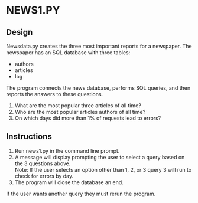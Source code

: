 # NEWS1.PY

## Design

Newsdata.py creates the three most important reports for a newspaper.  The newspaper has an SQL database with three tables:
* authors
* articles
* log

The program connects the news database, performs SQL queries, and then reports the answers to these questions.

1. What are the most popular three articles of all time?
2. Who are the most popular articles authors of all time?
3. On which days did more than 1% of requests lead to errors?

## Instructions

1. Run news1.py in the command line prompt.
2. A message will display prompting the user to select a query based on the 3
questions above.  
Note:  If the user selects an option other than 1, 2, or 3 query 3 will run to
check for errors by day.
3.  The program will close the database an end.

If the user wants another query they must rerun the program.  

